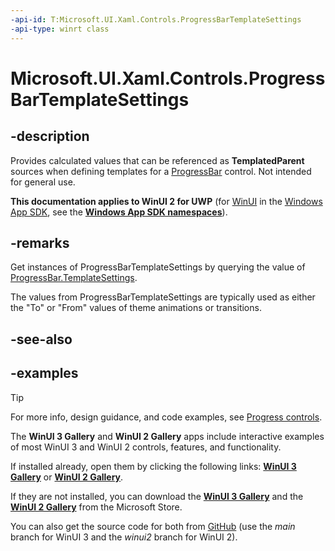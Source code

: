 ```yaml
---
-api-id: T:Microsoft.UI.Xaml.Controls.ProgressBarTemplateSettings
-api-type: winrt class
---
```


# Microsoft.UI.Xaml.Controls.ProgressBarTemplateSettings

<!--
public class ProgressBarTemplateSettings : Windows.UI.Xaml.DependencyObject
-->

## -description

Provides calculated values that can be referenced as **TemplatedParent** sources when defining templates for a [ProgressBar](progressbar.md) control. Not intended for general use.

**This documentation applies to WinUI 2 for UWP** (for [WinUI](/windows/apps/winui/winui3/) in the [Windows App SDK](/windows/apps/windows-app-sdk/), see the **[Windows App SDK namespaces](/windows/windows-app-sdk/api/winrt/)**).

## -remarks

Get instances of ProgressBarTemplateSettings by querying the value of [ProgressBar.TemplateSettings](progressbar_templatesettings.md).

The values from ProgressBarTemplateSettings are typically used as either the "To" or "From" values of theme animations or transitions.

## -see-also

## -examples

> [!TIP]
> For more info, design guidance, and code examples, see [Progress controls](/windows/apps/design/controls/progress-controls).
>
> The **WinUI 3 Gallery** and **WinUI 2 Gallery** apps include interactive examples of most WinUI 3 and WinUI 2 controls, features, and functionality.
>
> If installed already, open them by clicking the following links: [**WinUI 3 Gallery**](winui3gallery:/item/ProgressBar) or [**WinUI 2 Gallery**](winui2gallery:/item/ProgressBar).
>
> If they are not installed, you can download the [**WinUI 3 Gallery**](https://www.microsoft.com/store/productId/9P3JFPWWDZRC) and the [**WinUI 2 Gallery**](https://www.microsoft.com/store/productId/9MSVH128X2ZT) from the Microsoft Store.
>
> You can also get the source code for both from [GitHub](https://github.com/Microsoft/WinUI-Gallery) (use the *main* branch for WinUI 3 and the *winui2* branch for WinUI 2).

